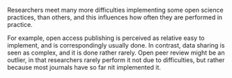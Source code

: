 Researchers meet many more difficulties implementing some open science practices, than others, and this influences how often they are performed in practice. 

For example, open access publishing is perceived as relative easy to implement, and is correspondingly usually done. In contrast, data sharing is seen as complex, and it is done rather rarely. Open peer review might be an outlier, in that researchers rarely perform it not due to difficulties, but rather because most journals have so far nit implemented it. 
